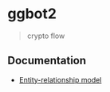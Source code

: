# ggbot2

> crypto flow

## Documentation

-   [Entity-relationship model](./models/docs/entity-relationship.md)
